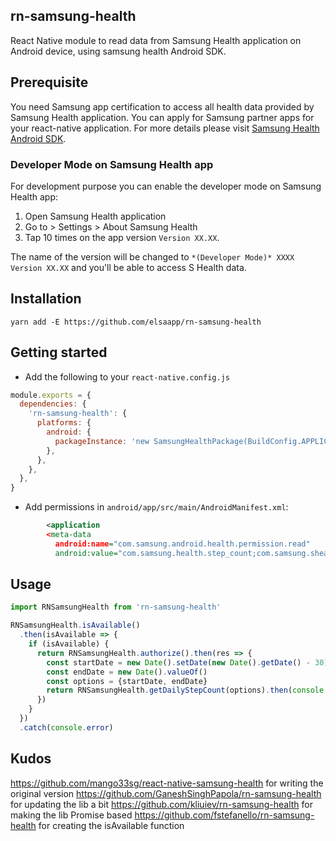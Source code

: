 ## rn-samsung-health

React Native module to read data from Samsung Health application on Android device, using samsung health Android SDK.

## Prerequisite

You need Samsung app certification to access all health data provided by Samsung Health application. You can apply for Samsung partner apps for your react-native application. For more details please visit [Samsung Health Android SDK](https://developer.samsung.com/health/android).

### Developer Mode on Samsung Health app

For development purpose you can enable the developer mode on Samsung Health app:

1. Open Samsung Health application
1. Go to > Settings > About Samsung Health
1. Tap 10 times on the app version `Version XX.XX`.

The name of the version will be changed to `*(Developer Mode)* XXXX Version XX.XX` and you'll be able to access S Health data.

## Installation

`yarn add -E https://github.com/elsaapp/rn-samsung-health`

## Getting started

- Add the following to your `react-native.config.js`

```js
module.exports = {
  dependencies: {
    'rn-samsung-health': {
      platforms: {
        android: {
          packageInstance: 'new SamsungHealthPackage(BuildConfig.APPLICATION_ID)',
        },
      },
    },
  },
}
```

- Add permissions in `android/app/src/main/AndroidManifest.xml`:

```xml
        <application
        <meta-data
          android:name="com.samsung.android.health.permission.read"
          android:value="com.samsung.health.step_count;com.samsung.shealth.step_daily_trend;" />
```

## Usage

```js
import RNSamsungHealth from 'rn-samsung-health'

RNSamsungHealth.isAvailable()
  .then(isAvailable => {
    if (isAvailable) {
      return RNSamsungHealth.authorize().then(res => {
        const startDate = new Date().setDate(new Date().getDate() - 30) // 30 days back date
        const endDate = new Date().valueOf()
        const options = {startDate, endDate}
        return RNSamsungHealth.getDailyStepCount(options).then(console.log)
      })
    }
  })
  .catch(console.error)
```

## Kudos

https://github.com/mango33sg/react-native-samsung-health for writing the original version
https://github.com/GaneshSinghPapola/rn-samsung-health for updating the lib a bit
https://github.com/kliuiev/rn-samsung-health for making the lib Promise based
https://github.com/fstefanello/rn-samsung-health for creating the isAvailable function
